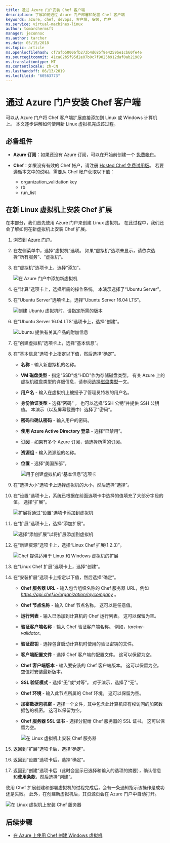```yaml
---
title: 通过 Azure 门户安装 Chef 客户端
description: 了解如何通过 Azure 门户部署和配置 Chef 客户端
keywords: azure, chef, devops, 客户端, 安装, 门户
ms.service: virtual-machines-linux
author: tomarchermsft
manager: jeconnoc
ms.author: tarcher
ms.date: 05/15/2018
ms.topic: article
ms.openlocfilehash: cf7afb50006fb273b4d685f9e4259be1cb60fe4e
ms.sourcegitcommit: 41ca82b5f95d2e07b0c7f9025b912daf0ab21909
ms.translationtype: MT
ms.contentlocale: zh-CN
ms.lasthandoff: 06/13/2019
ms.locfileid: "60563773"
---
```

# <a name="install-the-chef-client-from-the-azure-portal"></a>通过 Azure 门户安装 Chef 客户端
可以从 Azure 门户将 Chef 客户端扩展直接添加到 Linux 或 Windows 计算机上。 本文逐步讲解如何使用新 Linux 虚拟机完成该过程。

## <a name="prerequisites"></a>必备组件

- **Azure 订阅**：如果还没有 Azure 订阅，可以在开始前创建一个 [免费帐户](https://azure.microsoft.com/free/?ref=microsoft.com&utm_source=microsoft.com&utm_medium=docs&utm_campaign=visualstudio)。

- **Chef**：如果没有有效的 Chef 帐户，请注册 [Hosted Chef 免费试用版](https://manage.chef.io/signup)。 若要遵循本文中的说明，需要从 Chef 帐户获取以下值：
  - organization_validation key
  - rb
  - run_list

## <a name="install-the-chef-extension-on-a-new-linux-virtual-machine"></a>在新 Linux 虚拟机上安装 Chef 扩展
在本部分，我们首先使用 Azure 门户来创建 Linux 虚拟机。 在此过程中，我们还会了解如何在新虚拟机上安装 Chef 扩展。

1. 浏览到 [Azure 门户](https://portal.azure.com)。

1. 在左侧菜单中，选择“虚拟机”选项。  如果“虚拟机”选项未显示，请依次选择“所有服务”、“虚拟机”。   

1. 在“虚拟机”选项卡上，选择“添加”。  

    ![在 Azure 门户中添加新虚拟机](./media/chef-extension-portal/add-vm.png)

1. 在“计算”选项卡上，选择所需的操作系统。  本演示选择了“Ubuntu Server”。 

1. 在“Ubuntu Server”选项卡上，选择“Ubuntu Server 16.04 LTS”。  

    ![创建 Ubuntu 虚拟机时，请指定所需的版本](./media/chef-extension-portal/ubuntu-server-version.png)

1. 在“Ubuntu Server 16.04 LTS”选项卡上，选择“创建”。  

    ![Ubuntu 提供有关其产品的附加信息](./media/chef-extension-portal/create-vm.png)

1. 在“创建虚拟机”选项卡上，选择“基本信息”。  

1. 在“基本信息”选项卡上指定以下值，然后选择“确定”。  

   - **名称** - 输入新虚拟机的名称。
   - **VM 磁盘类型** - 指定“SSD”或“HDD”作为存储磁盘类型。   有关 Azure 上的虚拟机磁盘类型的详细信息，请参阅[选择磁盘类型](../virtual-machines/windows/disks-types.md)一文。
   - **用户名** - 输入在虚拟机上被授予了管理员特权的用户名。
   - **身份验证类型** - 选择“密码”  。 也可以选择“SSH 公钥”并提供 SSH 公钥值。  本演示（以及屏幕截图中）选择了“密码”。 
   - **密码**和**确认密码** - 输入用户的密码。
   - **使用 Azure Active Directory 登录** - 选择“已禁用”。 
   - **订阅** - 如果有多个 Azure 订阅，请选择所需的订阅。
   - **资源组** - 输入资源组的名称。
   - **位置** - 选择“美国东部”。 

     ![用于创建虚拟机的“基本信息”选项卡](./media/chef-extension-portal/add-vm-basics.png)

1. 在“选择大小”选项卡上选择虚拟机的大小，然后选择“选择”。  

1. 在“设置”选项卡上，系统已根据在前面选项卡中选择的值填充了大部分字段的值。  选择“扩展”。 

     ![扩展将通过“设置”选项卡添加到虚拟机](./media/chef-extension-portal/add-vm-select-extensions.png)

1. 在“扩展”选项卡上，选择“添加扩展”。  

     ![选择“添加扩展”以将扩展添加到虚拟机](./media/chef-extension-portal/add-vm-add-extension.png)

1. 在“新建资源”选项卡上，选择“Linux Chef 扩展(1.2.3)”。  

     ![Chef 提供适用于 Linux 和 Windows 虚拟机的扩展](./media/chef-extension-portal/select-linux-chef-extension.png)

1. 在“Linux Chef 扩展”选项卡上，选择“创建”。  

1. 在“安装扩展”选项卡上指定以下值，然后选择“确定”。  

    - **Chef 服务器 URL** - 输入包含组织名称的 Chef 服务器 URL，例如 *https://api.chef.io/organization/mycompany* 。
    - **Chef 节点名称** - 输入 Chef 节点名称。 这可以是任意值。
    - **运行列表** - 输入已添加到计算机的 Chef 运行列表。 这可以保留为空。
    - **验证客户端名称** - 输入 Chef 验证客户端名称。 例如，*tarcher-validator*。
    - **验证密钥** - 选择包含启动计算机时使用的验证密钥的文件。
    - **客户端配置文件** - 选择 Chef 客户端的配置文件。 这可以保留为空。
    - **Chef 客户端版本** - 输入要安装的 Chef 客户端版本。 这可以保留为空。 空值将安装最新版本。
    - **SSL 验证模式** - 选择“无”或“对等”。   对于演示，选择了“无”。 
    - **Chef 环境** - 输入此节点所属的 Chef 环境。 这可以保留为空。
    - **加密数据包机密** - 选择一个文件，其中包含此计算机应有权访问的加密数据包的机密。 这可以保留为空。
    - **Chef 服务器 SSL 证书** - 选择分配给 Chef 服务器的 SSL 证书。 这可以保留为空。

      ![在 Linux 虚拟机上安装 Chef 服务器](./media/chef-extension-portal/install-extension.png)

1. 返回到“扩展”选项卡后，选择“确定”。  

1. 返回到“设置”选项卡后，选择“确定”。  

1. 返回到“创建”选项卡后（此时会显示已选择和输入的选项的摘要），确认信息和**使用条款**，然后选择“创建”。  

使用 Chef 扩展创建和部署虚拟机的过程完成后，会有一条通知指示该操作是成功还是失败。 此外，在创建新虚拟机后，其资源页会在 Azure 门户中自动打开。

![在 Linux 虚拟机上安装 Chef 服务器](./media/chef-extension-portal/resource-created.png)

## <a name="next-steps"></a>后续步骤

- [在 Azure 上使用 Chef 创建 Windows 虚拟机](/azure/virtual-machines/windows/chef-automation)
